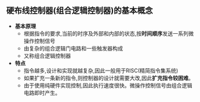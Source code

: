 ## 硬布线控制器(组合逻辑控制器)的基本概念
- **基本原理**
	- 根据指令的要求,当前的时序及外部和内部的状态,按**时间顺序**发送一系列微操作控制信号
	- 由复杂的组合逻辑门电路和一些触发器构成
	- 又称组合逻辑控制器
- **特点**
	- 指令越多,设计和实现就越复杂,因此一般用于RISC(精简指令集系统)
	- 如果扩充一条新的指令,则控制器的设计就需要大改,因此**扩充指令较困难**。
	- 由于使用纯硬件实现控制,因此执行速度很快。微操作控制信号由组合逻辑电路即时产生。